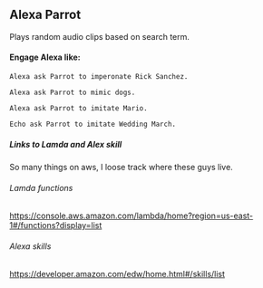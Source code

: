 ## Alexa Parrot
Plays random audio clips based on search term.

#### Engage Alexa like:
`Alexa ask Parrot to imperonate Rick Sanchez.`

`Alexa ask Parrot to mimic dogs.`

`Alexa ask Parrot to imitate Mario.`

`Echo ask Parrot to imitate Wedding March.`

##### Links to Lamda and Alex skill
So many things on aws, I loose track where these guys live.

###### Lamda functions 
https://console.aws.amazon.com/lambda/home?region=us-east-1#/functions?display=list

###### Alexa skills
https://developer.amazon.com/edw/home.html#/skills/list